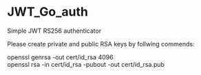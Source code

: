 # JWT_Go_auth

Simple JWT RS256 authenticator

Please create private and public RSA keys by follwing commends:

openssl genrsa -out cert/id_rsa 4096<br />
openssl rsa -in cert/id_rsa -pubout -out cert/id_rsa.pub
